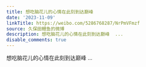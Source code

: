 ```yaml
---
title: 想吃脑花儿的心情在此刻到达巅峰
date: '2023-11-09'
linkTitle: https://weibo.com/5286768287/NrPmVFmzf
source: 久保田鲤鱼的微博
description: 想吃脑花儿的心情在此刻到达巅峰  ...
disable_comments: true
---
```

想吃脑花儿的心情在此刻到达巅峰  ...